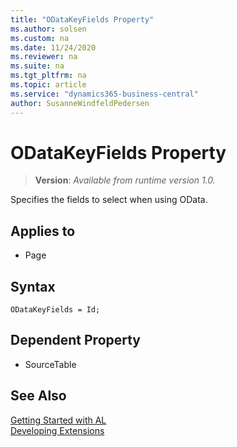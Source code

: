 ```yaml
---
title: "ODataKeyFields Property"
ms.author: solsen
ms.custom: na
ms.date: 11/24/2020
ms.reviewer: na
ms.suite: na
ms.tgt_pltfrm: na
ms.topic: article
ms.service: "dynamics365-business-central"
author: SusanneWindfeldPedersen
---
```

[//]: # (START>DO_NOT_EDIT)
[//]: # (IMPORTANT:Do not edit any of the content between here and the END>DO_NOT_EDIT.)
[//]: # (Any modifications should be made in the .xml files in the ModernDev repo.)
# ODataKeyFields Property
> **Version**: _Available from runtime version 1.0._

Specifies the fields to select when using OData.

## Applies to
-   Page


[//]: # (IMPORTANT: END>DO_NOT_EDIT)


## Syntax

```AL
ODataKeyFields = Id;
```
  
## Dependent Property

- SourceTable

## See Also  
[Getting Started with AL](../devenv-get-started.md)  
[Developing Extensions](../devenv-dev-overview.md)  